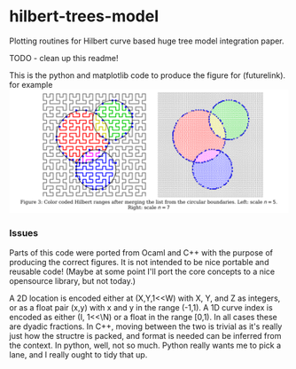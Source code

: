 # hilbert-trees-model
Plotting routines for Hilbert curve based huge tree model integration paper.


TODO - clean up this readme!

This is the python and matplotlib code to produce the figure for (futurelink).
for example ![Example plot](./exampleplot.svg)

### Issues
Parts of this code were ported from Ocaml and C++ with the purpose
of producing the correct figures. It is not intended to be nice
portable and reusable code! (Maybe at some point I'll port the core
concepts to a nice opensource library, but not today.)

A 2D location is encoded either at (X,Y,1\<\<W) with X, Y, and Z
as integers, or as a float pair (x,y) with x and y in the range
(-1,1).  A 1D curve index is encoded as either (I, 1<\<\N) or a
float in the range [0,1).  In all cases these are dyadic fractions.
In C++, moving between the two is trivial as it's really just how
the structre is packed, and format is needed can be inferred from
the context. In python, well, not so much. Python really wants me to
pick a lane, and I really ought to tidy that up.


